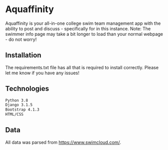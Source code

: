 # Aquaffinity

Aquaffinity is your all-in-one college swim team management app with the ability to post and discuss - specifically for in this instance.
Note: The swimmer info page may take a bit longer to load than your normal webpage - do not worry!

## Installation

The requirements.txt file has all that is required to install correctly. Please let me know if you have any issues!

## Technologies
```bash
Python 3.8
Django 3.1.5
Bootstrap 4.1.3
HTML/CSS
```
## Data
All data was parsed from https://www.swimcloud.com/.
